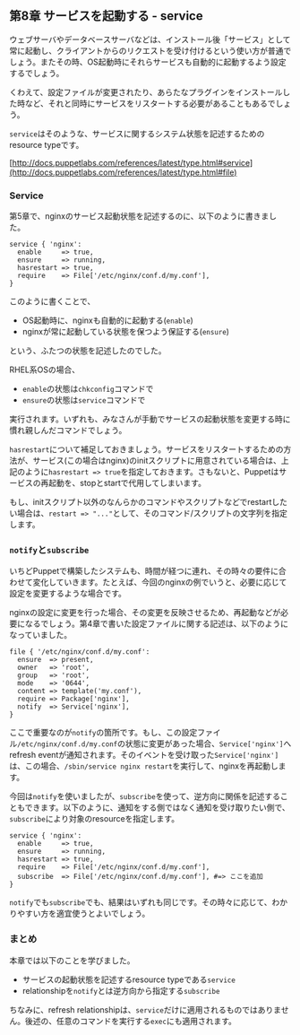 ## 第8章 サービスを起動する - service

ウェブサーバやデータベースサーバなどは、インストール後「サービス」として常に起動し、クライアントからのリクエストを受け付けるという使い方が普通でしょう。またその時、OS起動時にそれらサービスも自動的に起動するよう設定するでしょう。

くわえて、設定ファイルが変更されたり、あらたなプラグインをインストールした時など、それと同時にサービスをリスタートする必要があることもあるでしょう。

`service`はそのような、サービスに関するシステム状態を記述するためのresource typeです。

[http://docs.puppetlabs.com/references/latest/type.html#service](http://docs.puppetlabs.com/references/latest/type.html#file)

### Service

第5章で、nginxのサービス起動状態を記述するのに、以下のように書きました。

```
service { 'nginx':
  enable     => true,
  ensure     => running,
  hasrestart => true,
  require    => File['/etc/nginx/conf.d/my.conf'],
}
```

このように書くことで、

  * OS起動時に、nginxも自動的に起動する(`enable`)
  * nginxが常に起動している状態を保つよう保証する(`ensure`)

という、ふたつの状態を記述したのでした。

RHEL系OSの場合、

  * `enable`の状態は`chkconfig`コマンドで
  * `ensure`の状態は`service`コマンドで

実行されます。いずれも、みなさんが手動でサービスの起動状態を変更する時に慣れ親しんだコマンドでしょう。

`hasrestart`について補足しておきましょう。サービスをリスタートするための方法が、サービス(この場合はnginx)のinitスクリプトに用意されている場合は、上記のように`hasrestart => true`を指定しておきます。さもないと、Puppetはサービスの再起動を、stopとstartで代用してしまいます。

もし、initスクリプト以外のなんらかのコマンドやスクリプトなどでrestartしたい場合は、`restart => "..."`として、そのコマンド/スクリプトの文字列を指定します。

### `notify`と`subscribe`

いちどPuppetで構築したシステムも、時間が経つに連れ、その時々の要件に合わせて変化していきます。たとえば、今回のnginxの例でいうと、必要に応じて設定を変更するような場合です。

nginxの設定に変更を行った場合、その変更を反映させるため、再起動などが必要になるでしょう。第4章で書いた設定ファイルに関する記述は、以下のようになっていました。

```
file { '/etc/nginx/conf.d/my.conf':
  ensure  => present,
  owner   => 'root',
  group   => 'root',
  mode    => '0644',
  content => template('my.conf'),
  require => Package['nginx'],
  notify  => Service['nginx'],
}
```

ここで重要なのが`notify`の箇所です。もし、この設定ファイル`/etc/nginx/conf.d/my.conf`の状態に変更があった場合、`Service['nginx']`へrefresh eventが通知されます。そのイベントを受け取った`Service['nginx']`は、この場合、`/sbin/service nginx restart`を実行して、nginxを再起動します。

今回は`notify`を使いましたが、`subscribe`を使って、逆方向に関係を記述することもできます。以下のように、通知をする側ではなく通知を受け取りたい側で、`subscribe`により対象のresourceを指定します。

```
service { 'nginx':
  enable     => true,
  ensure     => running,
  hasrestart => true,
  require    => File['/etc/nginx/conf.d/my.conf'],
  subscribe  => File['/etc/nginx/conf.d/my.conf'], #=> ここを追加
}
```

`notify`でも`subscribe`でも、結果はいずれも同じです。その時々に応じて、わかりやすい方を適宜使うとよいでしょう。

### まとめ

本章では以下のことを学びました。

  * サービスの起動状態を記述するresource typeである`service`
  * relationshipを`notify`とは逆方向から指定する`subscribe`

ちなみに、refresh relationshipは、`service`だけに適用されるものではありません。後述の、任意のコマンドを実行する`exec`にも適用されます。
